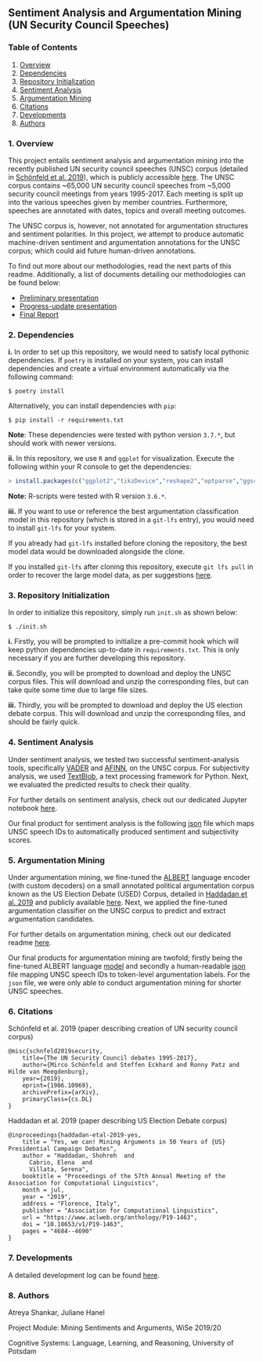 ## Sentiment Analysis and Argumentation Mining (UN Security Council Speeches)

### Table of Contents

1. [Overview](#1-Overview)
2. [Dependencies](#2-Dependencies)
3. [Repository Initialization](#3-Repository-Initialization)
4. [Sentiment Analysis](#4-Sentiment-Analysis)
5. [Argumentation Mining](#5-Argumentation-Mining)
6. [Citations](#6-Citations)
7. [Developments](#7-Developments)
8. [Authors](#8-Authors)

### 1. Overview

This project entails sentiment analysis and argumentation mining into the recently published UN security council speeches (UNSC) corpus (detailed in [Schönfeld et al. 2019](https://arxiv.org/abs/1906.10969)), which is publicly accessible [here](https://dataverse.harvard.edu/dataset.xhtml?persistentId=doi:10.7910/DVN/KGVSYH). The UNSC corpus contains ~65,000 UN security council speeches from ~5,000 security council meetings from years 1995-2017. Each meeting is split up into the various speeches given by member countries. Furthermore, speeches are annotated with dates, topics and overall meeting outcomes.

The UNSC corpus is, however, not annotated for argumentation structures and sentiment polarities. In this project, we attempt to produce automatic machine-driven sentiment and argumentation annotations for the UNSC corpus; which could aid future human-driven annotations.

To find out more about our methodologies, read the next parts of this readme. Additionally, a list of documents detailing our methodologies can be found below:

* [Preliminary presentation](/docs/prelim_presentation/main.pdf)
* [Progress-update presentation](/docs/progress_presentation/main.pdf)
* [Final Report](/docs/final_report/main.pdf)

### 2. Dependencies

**i.** In order to set up this repository, we would need to satisfy local pythonic dependencies. If `poetry` is installed on your system, you can install dependencies and create a virtual environment automatically via the following command:

```shell
$ poetry install
```

Alternatively, you can install dependencies with `pip`:

```shell
$ pip install -r requirements.txt
```

**Note**: These dependencies were tested with python version `3.7.*`, but should work with newer versions. 

**ii.** In this repository, we use `R` and `ggplot` for visualization. Execute the following within your R console to get the dependencies:

```r
> install.packages(c("ggplot2","tikzDevice","reshape2","optparse","ggsci"))
```

**Note:** R-scripts were tested with R version `3.6.*`.

**iii.** If you want to use or reference the best argumentation classification model in this repository (which is stored in a `git-lfs` entry), you would need to install `git-lfs` for your system.

If you already had `git-lfs` installed before cloning the repository, the best model data would be downloaded alongside the clone.

If you installed `git-lfs` after cloning this repository, execute `git lfs pull` in order to recover the large model data, as per suggestions [here](https://github.com/git-lfs/git-lfs/issues/325).

### 3. Repository Initialization

In order to initialize this repository, simply run `init.sh` as shown below:

```shell
$ ./init.sh
```

**i.** Firstly, you will be prompted to initialize a pre-commit hook which will keep python dependencies up-to-date in `requirements.txt`. This is only necessary if you are further developing this repository.

**ii.** Secondly, you will be prompted to download and deploy the UNSC corpus files. This will download and unzip the corresponding files, but can take quite some time due to large file sizes.

**iii.** Thirdly, you will be prompted to download and deploy the US election debate corpus. This will download and unzip the corresponding files, and should be fairly quick.

### 4. Sentiment Analysis

Under sentiment analysis, we tested two successful sentiment-analysis tools, specifically [VADER](https://github.com/cjhutto/vaderSentiment) and [AFINN](https://github.com/fnielsen/afinn), on the UNSC corpus. For subjectivity analysis, we used [TextBlob](https://github.com/sloria/TextBlob), a text processing framework for Python. Next, we evaluated the predicted results to check their quality.

For further details on sentiment analysis, check out our dedicated Jupyter notebook [here](./sentiment.ipynb).

Our final product for sentiment analysis is the following [json](./data/UNSC/sentiment_annotation.json) file which maps UNSC speech IDs to automatically produced sentiment and subjectivity scores.

### 5. Argumentation Mining

Under argumentation mining, we fine-tuned the [ALBERT](https://github.com/google-research/ALBERT) language encoder (with custom decoders) on a small annotated political argumentation corpus known as the US Election Debate (USED) Corpus, detailed in [Haddadan et al. 2019](https://www.aclweb.org/anthology/P19-1463/) and publicly available [here](https://github.com/ElecDeb60To16/Dataset). Next, we applied the fine-tuned argumentation classifier on the UNSC corpus to predict and extract argumentation candidates. 

For further details on argumentation mining, check out our dedicated readme [here](./argumentation.md).

Our final products for argumentation mining are twofold; firstly being the fine-tuned ALBERT language [model](./model_logs/2020_03_17_09_17_44_MSL512_grid_train/model_1.h5) and secondly a human-readable [json](./data/UNSC/pred/pred_clean_512.json) file mapping UNSC speech IDs to token-level argumentation labels. For the `json` file, we were only able to conduct argumentation mining for shorter UNSC speeches.

### 6. Citations

Schönfeld et al. 2019 (paper describing creation of UN security council corpus)

```
@misc{schnfeld2019security,
    title={The UN Security Council debates 1995-2017},
    author={Mirco Schönfeld and Steffen Eckhard and Ronny Patz and Hilde van Meegdenburg},
    year={2019},
    eprint={1906.10969},
    archivePrefix={arXiv},
    primaryClass={cs.DL}
}
```

Haddadan et al. 2019 (paper describing US Election Debate corpus)

```
@inproceedings{haddadan-etal-2019-yes,
    title = "Yes, we can! Mining Arguments in 50 Years of {US} Presidential Campaign Debates",
    author = "Haddadan, Shohreh  and
      Cabrio, Elena  and
      Villata, Serena",
    booktitle = "Proceedings of the 57th Annual Meeting of the Association for Computational Linguistics",
    month = jul,
    year = "2019",
    address = "Florence, Italy",
    publisher = "Association for Computational Linguistics",
    url = "https://www.aclweb.org/anthology/P19-1463",
    doi = "10.18653/v1/P19-1463",
    pages = "4684--4690"
}
```

### 7. Developments

A detailed development log can be found [here](/docs/shankar_todos.md).

### 8. Authors

Atreya Shankar, Juliane Hanel

Project Module: Mining Sentiments and Arguments, WiSe 2019/20

Cognitive Systems: Language, Learning, and Reasoning, University of Potsdam
